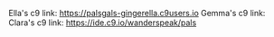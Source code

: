 Ella's c9 link: https://palsgals-gingerella.c9users.io
Gemma's c9 link: 
Clara's c9 link: https://ide.c9.io/wanderspeak/pals